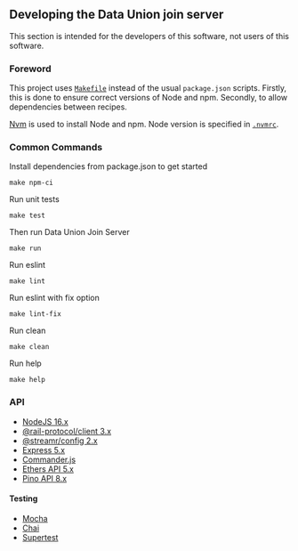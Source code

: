 ## Developing the Data Union join server

This section is intended for the developers of this software, not users of this software.

### Foreword
This project uses [`Makefile`](Makefile) instead of the usual `package.json` scripts. Firstly, this is done to ensure correct versions of Node and npm. Secondly, to allow dependencies between recipes.

[Nvm](https://github.com/nvm-sh/nvm#readme) is used to install Node and npm. Node version is specified in [`.nvmrc`](.nvmrc).

### Common Commands

Install dependencies from package.json to get started
```
make npm-ci
```

Run unit tests
```
make test
```

Then run Data Union Join Server
```
make run
```

Run eslint
```
make lint
```

Run eslint with fix option
```
make lint-fix
```

Run clean
```
make clean
```

Run help
```
make help
```

### API
- [NodeJS 16.x](https://nodejs.org/dist/latest-v16.x/docs/api/)
- [@rail-protocol/client 3.x](https://github.com/rail-protocol/rail/tree/master/packages/client)
- [@streamr/config 2.x](https://github.com/streamr-dev/network-contracts/tree/master/packages/config)
- [Express 5.x](https://expressjs.com/en/5x/api.html)
- [Commander.js](https://www.npmjs.com/package/commander)
- [Ethers API 5.x](https://docs.ethers.io/v5/api/)
- [Pino API 8.x](https://github.com/pinojs/pino/blob/master/docs/api.md)

#### Testing
- [Mocha](https://mochajs.org/api/)
- [Chai](https://www.chaijs.com/api/assert/)
- [Supertest](https://www.npmjs.com/package/supertest)

